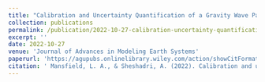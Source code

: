 ```yaml
---
title: "Calibration and Uncertainty Quantification of a Gravity Wave Parameterization: A Case Study of the Quasi-Biennial Oscillation in an Intermediate Complexity Climate Model"
collection: publications
permalink: /publication/2022-10-27-calibration-uncertainty-quantification
excerpt: ''
date: 2022-10-27
venue: 'Journal of Advances in Modeling Earth Systems'
paperurl: 'https://agupubs.onlinelibrary.wiley.com/action/showCitFormats?doi=10.1029%2F2022MS003245'
citation: ' Mansfield, L. A., & Sheshadri, A. (2022). Calibration and uncertainty quantification of a gravity wave parameterization: A case study of the Quasi-Biennial Oscillation in an intermediate complexity climate model. <i>Journal of Advances in Modeling Earth Systems</i>, 14, e2022MS003245. https://doi.org/10.1029/2022MS003245'
---
```



